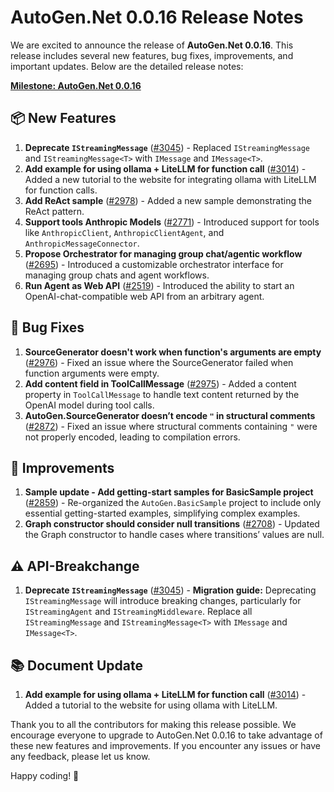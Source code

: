 # AutoGen.Net 0.0.16 Release Notes

We are excited to announce the release of **AutoGen.Net 0.0.16**. This release includes several new features, bug fixes, improvements, and important updates. Below are the detailed release notes:

**[Milestone: AutoGen.Net 0.0.16](https://github.com/SuperDappAI/superdappstudio/milestone/4)**

## 📦 New Features
1. **Deprecate `IStreamingMessage`** ([#3045](https://github.com/SuperDappAI/superdappstudio/issues/3045)) - Replaced `IStreamingMessage` and `IStreamingMessage<T>` with `IMessage` and `IMessage<T>`.
2. **Add example for using ollama + LiteLLM for function call** ([#3014](https://github.com/SuperDappAI/superdappstudio/issues/3014)) - Added a new tutorial to the website for integrating ollama with LiteLLM for function calls.
3. **Add ReAct sample** ([#2978](https://github.com/SuperDappAI/superdappstudio/issues/2978)) - Added a new sample demonstrating the ReAct pattern.
4. **Support tools Anthropic Models** ([#2771](https://github.com/SuperDappAI/superdappstudio/issues/2771)) - Introduced support for tools like `AnthropicClient`, `AnthropicClientAgent`, and `AnthropicMessageConnector`.
5. **Propose Orchestrator for managing group chat/agentic workflow** ([#2695](https://github.com/SuperDappAI/superdappstudio/issues/2695)) - Introduced a customizable orchestrator interface for managing group chats and agent workflows.
6. **Run Agent as Web API** ([#2519](https://github.com/SuperDappAI/superdappstudio/issues/2519)) - Introduced the ability to start an OpenAI-chat-compatible web API from an arbitrary agent.

## 🐛 Bug Fixes
1. **SourceGenerator doesn't work when function's arguments are empty** ([#2976](https://github.com/SuperDappAI/superdappstudio/issues/2976)) - Fixed an issue where the SourceGenerator failed when function arguments were empty.
2. **Add content field in ToolCallMessage** ([#2975](https://github.com/SuperDappAI/superdappstudio/issues/2975)) - Added a content property in `ToolCallMessage` to handle text content returned by the OpenAI model during tool calls.
3. **AutoGen.SourceGenerator doesn’t encode `"` in structural comments** ([#2872](https://github.com/SuperDappAI/superdappstudio/issues/2872)) - Fixed an issue where structural comments containing `"` were not properly encoded, leading to compilation errors.

## 🚀 Improvements
1. **Sample update - Add getting-start samples for BasicSample project** ([#2859](https://github.com/SuperDappAI/superdappstudio/issues/2859)) - Re-organized the `AutoGen.BasicSample` project to include only essential getting-started examples, simplifying complex examples.
2. **Graph constructor should consider null transitions** ([#2708](https://github.com/SuperDappAI/superdappstudio/issues/2708)) - Updated the Graph constructor to handle cases where transitions’ values are null.

## ⚠️ API-Breakchange
1. **Deprecate `IStreamingMessage`** ([#3045](https://github.com/SuperDappAI/superdappstudio/issues/3045)) - **Migration guide:** Deprecating `IStreamingMessage` will introduce breaking changes, particularly for `IStreamingAgent` and `IStreamingMiddleware`. Replace all `IStreamingMessage` and `IStreamingMessage<T>` with `IMessage` and `IMessage<T>`.

## 📚 Document Update
1. **Add example for using ollama + LiteLLM for function call** ([#3014](https://github.com/SuperDappAI/superdappstudio/issues/3014)) - Added a tutorial to the website for using ollama with LiteLLM.

Thank you to all the contributors for making this release possible. We encourage everyone to upgrade to AutoGen.Net 0.0.16 to take advantage of these new features and improvements. If you encounter any issues or have any feedback, please let us know.

Happy coding! 🚀